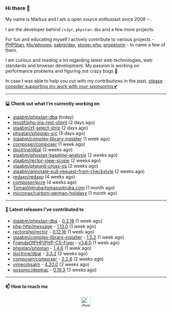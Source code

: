 ### Hi there 👋



My name is Markus and I am a open source enthusiast since 2008 ✨.

I am the developer behind `cs2pr`, `phpstan-dba` and a few more projects.

For fun and educating myself I actively contribute to various projects - [PHPStan](https://github.com/phpstan/phpstan-src), [filp/whoops](https://github.com/filp/whoops), [sabre/dav](https://github.com/sabre-io/dav), [stomp-php](https://github.com/stomp-php/stomp-php), [propelorm](https://github.com/propelorm) - to name a few of them.

I am curious and reading a lot regarding latest web technologies, web standards and browser development. My passion is working on performance problems and figuring out crazy bugs 🐜.

In case I was able to help you out with my contributions in the past, [please consider supporting my work with your sponsoring 💕](https://github.com/sponsors/staabm)


---

#### 💻 Check out what I'm currently working on

- [staabm/phpstan-dba](https://github.com/staabm/phpstan-dba) (today)
- [lesstif/php-jira-rest-client](https://github.com/lesstif/php-jira-rest-client) (2 days ago)
- [staabm/zf-select-strip](https://github.com/staabm/zf-select-strip) (2 days ago)
- [phpstan/phpstan-src](https://github.com/phpstan/phpstan-src) (5 days ago)
- [staabm/complex-library-installer](https://github.com/staabm/complex-library-installer) (1 week ago)
- [composer/composer](https://github.com/composer/composer) (1 week ago)
- [doctrine/dbal](https://github.com/doctrine/dbal) (2 weeks ago)
- [staabm/phpstan-baseline-analysis](https://github.com/staabm/phpstan-baseline-analysis) (2 weeks ago)
- [staabm/rector-view-scope](https://github.com/staabm/rector-view-scope) (2 weeks ago)
- [staabm/phpunit-cross-os](https://github.com/staabm/phpunit-cross-os) (2 weeks ago)
- [staabm/annotate-pull-request-from-checkstyle](https://github.com/staabm/annotate-pull-request-from-checkstyle) (2 weeks ago)
- [redaxo/redaxo](https://github.com/redaxo/redaxo) (4 weeks ago)
- [composer/pcre](https://github.com/composer/pcre) (4 weeks ago)
- [TomasVotruba/tomasvotruba.com](https://github.com/TomasVotruba/tomasvotruba.com) (1 month ago)
- [micronax/carbon-german-holidays](https://github.com/micronax/carbon-german-holidays) (1 month ago)

---

#### 🔭 Latest releases I've contributed to

- [staabm/phpstan-dba](https://github.com/staabm/phpstan-dba) - [0.2.18](https://github.com/staabm/phpstan-dba/releases/tag/0.2.18) (1 week ago)
- [php-http/message](https://github.com/php-http/message) - [1.13.0](https://github.com/php-http/message/releases/tag/1.13.0) (1 week ago)
- [rectorphp/rector](https://github.com/rectorphp/rector) - [0.12.16](https://github.com/rectorphp/rector/releases/tag/0.12.16) (1 week ago)
- [staabm/complex-library-installer](https://github.com/staabm/complex-library-installer) - [1.5.2](https://github.com/staabm/complex-library-installer/releases/tag/1.5.2) (1 week ago)
- [FriendsOfPHP/PHP-CS-Fixer](https://github.com/FriendsOfPHP/PHP-CS-Fixer) - [v3.6.0](https://github.com/FriendsOfPHP/PHP-CS-Fixer/releases/tag/v3.6.0) (1 week ago)
- [phpstan/phpstan](https://github.com/phpstan/phpstan) - [1.4.6](https://github.com/phpstan/phpstan/releases/tag/1.4.6) (1 week ago)
- [doctrine/dbal](https://github.com/doctrine/dbal) - [3.3.2](https://github.com/doctrine/dbal/releases/tag/3.3.2) (2 weeks ago)
- [composer/composer](https://github.com/composer/composer) - [2.2.6](https://github.com/composer/composer/releases/tag/2.2.6) (2 weeks ago)
- [vimeo/psalm](https://github.com/vimeo/psalm) - [4.20.0](https://github.com/vimeo/psalm/releases/tag/4.20.0) (2 weeks ago)
- [qossmic/deptrac](https://github.com/qossmic/deptrac) - [0.19.3](https://github.com/qossmic/deptrac/releases/tag/0.19.3) (3 weeks ago)

---

#### 📫 How to reach me

<p align="center">
<a href="https://twitter.com/@markusstaab" target="blank"><img align="center" src="https://cdn.jsdelivr.net/npm/simple-icons@3.0.1/icons/twitter.svg" alt="@markusstaab" height="30" width="30" /></a>
</p>
